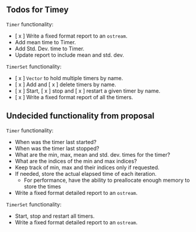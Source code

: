## Todos for Timey

`Timer` functionality:

* [ x ] Write a fixed format report to an `ostream`.
* Add mean time to Timer.
* Add Std. Dev. time to Timer.
* Update report to include mean and std. dev.

`TimerSet` functionality:

* [ x ] `Vector` to hold multiple timers by name.
* [ x ] Add and [ x ] delete timers by name.
* [ x ] Start, [ x ] stop and [ x ] restart a given timer by name.
* [ x ] Write a fixed format report of all the timers.


## Undecided functionality from proposal

`Timer` functionality:

* When was the timer last started?
* When was the timer last stopped?
* What are the min, max, mean and std. dev. times for the timer?
* What are the indices of the min and max indices?
* Keep track of min, max and their indices only if requested.
* If needed, store the actual elapsed time of each iteration.
    * For performance, have the ability to preallocate enough memory to store
      the times
* Write a fixed format detailed report to an `ostream`.

`TimerSet` functionality:

* Start, stop and restart all timers.
* Write a fixed format detailed report to an `ostream`.
